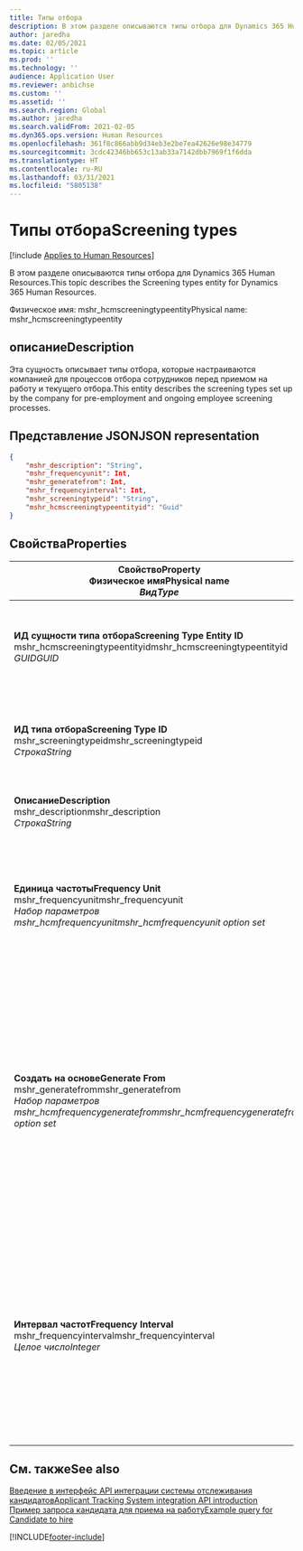 ```yaml
---
title: Типы отбора
description: В этом разделе описываются типы отбора для Dynamics 365 Human Resources.
author: jaredha
ms.date: 02/05/2021
ms.topic: article
ms.prod: ''
ms.technology: ''
audience: Application User
ms.reviewer: anbichse
ms.custom: ''
ms.assetid: ''
ms.search.region: Global
ms.author: jaredha
ms.search.validFrom: 2021-02-05
ms.dyn365.ops.version: Human Resources
ms.openlocfilehash: 361f8c866abb9d34eb3e2be7ea42626e98e34779
ms.sourcegitcommit: 3cdc42346bb653c13ab33a7142dbb7969f1f6dda
ms.translationtype: HT
ms.contentlocale: ru-RU
ms.lasthandoff: 03/31/2021
ms.locfileid: "5805138"
---
```

# <a name="screening-types"></a><span data-ttu-id="029aa-103">Типы отбора</span><span class="sxs-lookup"><span data-stu-id="029aa-103">Screening types</span></span>

[!include [Applies to Human Resources](../includes/applies-to-hr.md)]

<span data-ttu-id="029aa-104">В этом разделе описываются типы отбора для Dynamics 365 Human Resources.</span><span class="sxs-lookup"><span data-stu-id="029aa-104">This topic describes the Screening types entity for Dynamics 365 Human Resources.</span></span>

<span data-ttu-id="029aa-105">Физическое имя: mshr_hcmscreeningtypeentity</span><span class="sxs-lookup"><span data-stu-id="029aa-105">Physical name: mshr_hcmscreeningtypeentity</span></span>

## <a name="description"></a><span data-ttu-id="029aa-106">описание</span><span class="sxs-lookup"><span data-stu-id="029aa-106">Description</span></span>

<span data-ttu-id="029aa-107">Эта сущность описывает типы отбора, которые настраиваются компанией для процессов отбора сотрудников перед приемом на работу и текущего отбора.</span><span class="sxs-lookup"><span data-stu-id="029aa-107">This entity describes the screening types set up by the company for pre-employment and ongoing employee screening processes.</span></span>

## <a name="json-representation"></a><span data-ttu-id="029aa-108">Представление JSON</span><span class="sxs-lookup"><span data-stu-id="029aa-108">JSON representation</span></span>

```json
{
    "mshr_description": "String",
    "mshr_frequencyunit": Int,
    "mshr_generatefrom": Int,
    "mshr_frequencyinterval": Int,
    "mshr_screeningtypeid": "String",
    "mshr_hcmscreeningtypeentityid": "Guid"
}
```

## <a name="properties"></a><span data-ttu-id="029aa-109">Свойства</span><span class="sxs-lookup"><span data-stu-id="029aa-109">Properties</span></span>

| <span data-ttu-id="029aa-110">Свойство</span><span class="sxs-lookup"><span data-stu-id="029aa-110">Property</span></span><br><span data-ttu-id="029aa-111">**Физическое имя**</span><span class="sxs-lookup"><span data-stu-id="029aa-111">**Physical name**</span></span><br><span data-ttu-id="029aa-112">**_Вид_**</span><span class="sxs-lookup"><span data-stu-id="029aa-112">**_Type_**</span></span> | <span data-ttu-id="029aa-113">Использование</span><span class="sxs-lookup"><span data-stu-id="029aa-113">Use</span></span> | <span data-ttu-id="029aa-114">описание</span><span class="sxs-lookup"><span data-stu-id="029aa-114">Description</span></span> |
| --- | --- | --- |
| <span data-ttu-id="029aa-115">**ИД сущности типа отбора**</span><span class="sxs-lookup"><span data-stu-id="029aa-115">**Screening Type Entity ID**</span></span><br><span data-ttu-id="029aa-116">mshr_hcmscreeningtypeentityid</span><span class="sxs-lookup"><span data-stu-id="029aa-116">mshr_hcmscreeningtypeentityid</span></span><br><span data-ttu-id="029aa-117">*GUID*</span><span class="sxs-lookup"><span data-stu-id="029aa-117">*GUID*</span></span> | <span data-ttu-id="029aa-118">Только для чтения</span><span class="sxs-lookup"><span data-stu-id="029aa-118">Read-only</span></span><br><span data-ttu-id="029aa-119">Требуется</span><span class="sxs-lookup"><span data-stu-id="029aa-119">Required</span></span><br><span data-ttu-id="029aa-120">Создано системой</span><span class="sxs-lookup"><span data-stu-id="029aa-120">System-generated</span></span> | <span data-ttu-id="029aa-121">Уникальный первичный идентификатор записи типа отбора.</span><span class="sxs-lookup"><span data-stu-id="029aa-121">Unique primary identifier for the screening type record.</span></span> |
| <span data-ttu-id="029aa-122">**ИД типа отбора**</span><span class="sxs-lookup"><span data-stu-id="029aa-122">**Screening Type ID**</span></span><br><span data-ttu-id="029aa-123">mshr_screeningtypeid</span><span class="sxs-lookup"><span data-stu-id="029aa-123">mshr_screeningtypeid</span></span><br><span data-ttu-id="029aa-124">*Строка*</span><span class="sxs-lookup"><span data-stu-id="029aa-124">*String*</span></span> | <span data-ttu-id="029aa-125">Чтение/запись</span><span class="sxs-lookup"><span data-stu-id="029aa-125">Read/write</span></span><br><span data-ttu-id="029aa-126">Требуется</span><span class="sxs-lookup"><span data-stu-id="029aa-126">Required</span></span> | <span data-ttu-id="029aa-127">Определенный пользователем уникальный идентификатор для типа отбора.</span><span class="sxs-lookup"><span data-stu-id="029aa-127">User-defined unique identifier for the screening type.</span></span> |
| <span data-ttu-id="029aa-128">**Описание**</span><span class="sxs-lookup"><span data-stu-id="029aa-128">**Description**</span></span><br><span data-ttu-id="029aa-129">mshr_description</span><span class="sxs-lookup"><span data-stu-id="029aa-129">mshr_description</span></span><br><span data-ttu-id="029aa-130">*Строка*</span><span class="sxs-lookup"><span data-stu-id="029aa-130">*String*</span></span> | <span data-ttu-id="029aa-131">Чтение/запись</span><span class="sxs-lookup"><span data-stu-id="029aa-131">Read/write</span></span><br><span data-ttu-id="029aa-132">Требуется</span><span class="sxs-lookup"><span data-stu-id="029aa-132">Required</span></span> | <span data-ttu-id="029aa-133">Описание типа отбора.</span><span class="sxs-lookup"><span data-stu-id="029aa-133">The description of the screening type.</span></span> |
| <span data-ttu-id="029aa-134">**Единица частоты**</span><span class="sxs-lookup"><span data-stu-id="029aa-134">**Frequency Unit**</span></span><br><span data-ttu-id="029aa-135">mshr_frequencyunit</span><span class="sxs-lookup"><span data-stu-id="029aa-135">mshr_frequencyunit</span></span><br><span data-ttu-id="029aa-136">*Набор параметров mshr_hcmfrequencyunit*</span><span class="sxs-lookup"><span data-stu-id="029aa-136">*mshr_hcmfrequencyunit option set*</span></span> | <span data-ttu-id="029aa-137">Чтение/запись</span><span class="sxs-lookup"><span data-stu-id="029aa-137">Read/write</span></span><br><span data-ttu-id="029aa-138">Требуется</span><span class="sxs-lookup"><span data-stu-id="029aa-138">Required</span></span> | <span data-ttu-id="029aa-139">Описывает частоту, с которой необходимо выполнять отбор (обследование) для назначенного физического лица.</span><span class="sxs-lookup"><span data-stu-id="029aa-139">Describes the frequency with which the screening must be completed for the assigned person.</span></span> |
| <span data-ttu-id="029aa-140">**Создать на основе**</span><span class="sxs-lookup"><span data-stu-id="029aa-140">**Generate From**</span></span><br><span data-ttu-id="029aa-141">mshr_generatefrom</span><span class="sxs-lookup"><span data-stu-id="029aa-141">mshr_generatefrom</span></span><br><span data-ttu-id="029aa-142">*Набор параметров mshr_hcmfrequencygeneratefrom*</span><span class="sxs-lookup"><span data-stu-id="029aa-142">*mshr_hcmfrequencygeneratefrom option set*</span></span> | <span data-ttu-id="029aa-143">Чтение-запись</span><span class="sxs-lookup"><span data-stu-id="029aa-143">Read-write</span></span><br><span data-ttu-id="029aa-144">Требуется</span><span class="sxs-lookup"><span data-stu-id="029aa-144">Required</span></span> | <span data-ttu-id="029aa-145">Если значением частоты является любое значение, отличное от "Только однократно", значение GenerateFrom определяет дату, начиная с которой будет рассчитываться следующее событие отбора (обследования).</span><span class="sxs-lookup"><span data-stu-id="029aa-145">If the Frequency value is any value other than “One-time only”, the GenerateFrom value determines the date from which to calculate the next screening event.</span></span> |
| <span data-ttu-id="029aa-146">**Интервал частот**</span><span class="sxs-lookup"><span data-stu-id="029aa-146">**Frequency Interval**</span></span><br><span data-ttu-id="029aa-147">mshr_frequencyinterval</span><span class="sxs-lookup"><span data-stu-id="029aa-147">mshr_frequencyinterval</span></span><br><span data-ttu-id="029aa-148">*Целое число*</span><span class="sxs-lookup"><span data-stu-id="029aa-148">*Integer*</span></span> | <span data-ttu-id="029aa-149">Чтение-запись</span><span class="sxs-lookup"><span data-stu-id="029aa-149">Read-write</span></span><br><span data-ttu-id="029aa-150">Требуется</span><span class="sxs-lookup"><span data-stu-id="029aa-150">Required</span></span> | <span data-ttu-id="029aa-151">Если значением частоты является любое значение, отличное от "Только однократно", необходимо определить интервал для единиц измерения времени между каждым событием отбора (обследования).</span><span class="sxs-lookup"><span data-stu-id="029aa-151">If the Frequency value is any value other than “One-time only”, you must define an interval for the units of time between each screening event.</span></span> |

## <a name="see-also"></a><span data-ttu-id="029aa-152">См. также</span><span class="sxs-lookup"><span data-stu-id="029aa-152">See also</span></span>

[<span data-ttu-id="029aa-153">Введение в интерфейс API интеграции системы отслеживания кандидатов</span><span class="sxs-lookup"><span data-stu-id="029aa-153">Applicant Tracking System integration API introduction</span></span>](hr-admin-integration-ats-api-introduction.md)<br>
[<span data-ttu-id="029aa-154">Пример запроса кандидата для приема на работу</span><span class="sxs-lookup"><span data-stu-id="029aa-154">Example query for Candidate to hire</span></span>](hr-admin-integration-ats-api-candidate-to-hire-example-query.md)


[!INCLUDE[footer-include](../includes/footer-banner.md)]